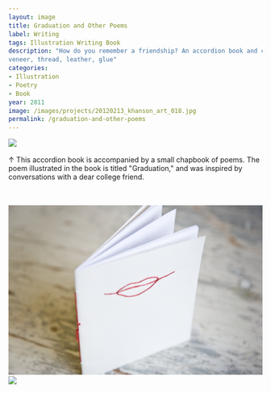 ```yaml
---
layout: image
title: Graduation and Other Poems
label: Writing
tags: Illustration Writing Book
description: "How do you remember a friendship? An accordion book and chapbook inspired by conversations with a dear friend. <br/><br />
veneer, thread, leather, glue"
categories:
- Illustration
- Poetry
- Book
year: 2011
image: /images/projects/20120213_khanson_art_018.jpg
permalink: /graduation-and-other-poems
---
```


<img src="/images/projects/20120213_khanson_art_018.jpg">
<div class="images-right"><p>&uarr; This accordion book is accompanied by a small chapbook of poems. The poem illustrated in the book is titled "Graduation," and was inspired by conversations with a dear college friend.
</p></div>
<section class="clear"></section><br/><br/>

<div class="images-left">
    <img src="/images/projects/20120213_khanson_art_016.jpg"></div>
    
<div class="images-right">
    <img src="/images/projects/20120213_khanson_art_020.jpg"></div>
<section class="clear"></section><br/><br/>

<!--
<p>"<i>In the end, <br/>
I think that I will like that we were sitting on the bed, <br/>
talking <br/>
and wondering <br/>
    where the time had gone.</i> <br/>
<br/>
Twice-steeped tea, <br/>
hands ‘round a red ceramic mug. <br/>
Pet rocks sitting on the window <br/>
sill. I think of you <br/>
that afternoon <br/>
laughing <br/>
and somber. <br/>
<br/>
Two girls <br/>
not long gone from school. <br/>
You were the blond, <br/>
I wore the glasses <br/>
and we hadn’t the slightest idea <br/>
what the hell we were doing. <br/>
<br/>
When I write you letters now, <br/>
postmarked Sitka, Alaska, <br/>
I think back to that afternoon. <br/>
We sat there, <br/>
planning out our lives. <br/>
Jobs, boyfriends, <br/>
trumpet solos. <br/>
<br/>
It was terrifying, <br/>
that wide wide world. <br/>
But sweet, <br/>
so sweet. <br/>
<br/>
From Brian Andreas." </p>
-->

    
<!--Footnotes -->

